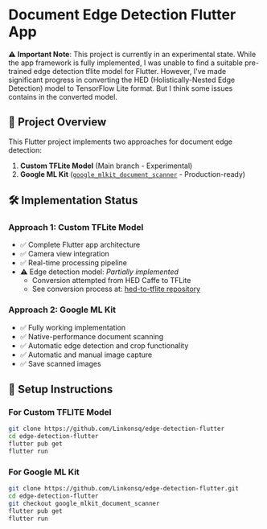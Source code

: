 # Document Edge Detection Flutter App

⚠️ **Important Note**: This project is currently in an experimental state. While the app framework is fully implemented, I was unable to find a suitable pre-trained edge detection tflite model for Flutter. However, I've made significant progress in converting the HED (Holistically-Nested Edge Detection) model to TensorFlow Lite format. But I think some issues contains in the converted model.

## 📌 Project Overview
This Flutter project implements two approaches for document edge detection:
1. **Custom TFLite Model** (Main branch - Experimental)
2. **Google ML Kit** ([`google_mlkit_document_scanner`](https://github.com/Linkonsq/edge-detection-flutter/tree/google_mlkit_document_scanner) - Production-ready)

## 🛠️ Implementation Status

### Approach 1: Custom TFLite Model
- ✅ Complete Flutter app architecture
- ✅ Camera view integration
- ✅ Real-time processing pipeline
- ⚠️ Edge detection model: *Partially implemented*
  - Conversion attempted from HED Caffe to TFLite
  - See conversion process at: [hed-to-tflite repository](https://github.com/Linkonsq/hed-to-tflite)

### Approach 2: Google ML Kit
- ✅ Fully working implementation
- ✅ Native-performance document scanning
- ✅ Automatic edge detection and crop functionality
- ✅ Automatic and manual image capture
- ✅ Save scanned images

## 🚀 Setup Instructions

### For Custom TFLITE Model
```bash
git clone https://github.com/Linkonsq/edge-detection-flutter
cd edge-detection-flutter
flutter pub get
flutter run
```

### For Google ML Kit
```bash
git clone https://github.com/Linkonsq/edge-detection-flutter.git
cd edge-detection-flutter
git checkout google_mlkit_document_scanner
flutter pub get
flutter run
